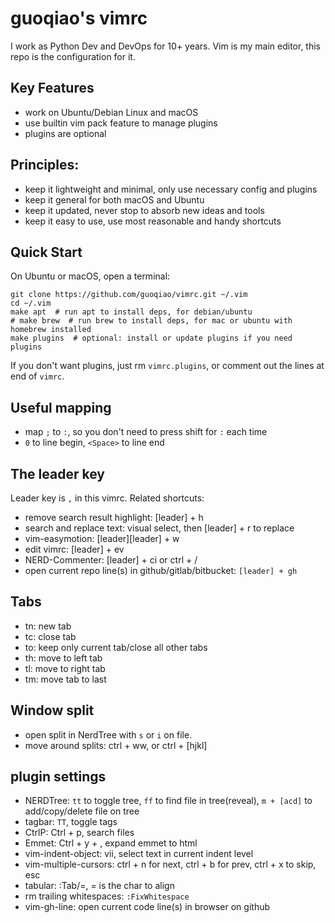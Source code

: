# guoqiao's vimrc

I work as Python Dev and DevOps for 10+ years.
Vim is my main editor, this repo is the configuration for it.

## Key Features

- work on Ubuntu/Debian Linux and macOS
- use builtin vim pack feature to manage plugins
- plugins are optional

## Principles:
- keep it lightweight and minimal, only use necessary config and plugins
- keep it general for both macOS and Ubuntu
- keep it updated, never stop to absorb new ideas and tools
- keep it easy to use, use most reasonable and handy shortcuts


## Quick Start

On Ubuntu or macOS, open a terminal:
```
git clone https://github.com/guoqiao/vimrc.git ~/.vim
cd ~/.vim
make apt  # run apt to install deps, for debian/ubuntu
# make brew  # run brew to install deps, for mac or ubuntu with homebrew installed
make plugins  # optional: install or update plugins if you need plugins
```

If you don't want plugins, just rm `vimrc.plugins`, or comment out the lines at end of `vimrc`.

## Useful mapping
* map `;` to `:`, so you don't need to press shift for `:` each time
* `0` to line begin, `<Space>` to line end

## The leader key
Leader key is `,` in this vimrc. Related shortcuts:
* remove search result highlight: [leader] + h
* search and replace text: visual select, then [leader] + r to replace
* vim-easymotion: [leader][leader] + w
* edit vimrc: [leader] + ev
* NERD-Commenter: [leader] + ci or ctrl + /
* open current repo line(s) in github/gitlab/bitbucket: `[leader] + gh`

## Tabs
* tn: new tab
* tc: close tab
* to: keep only current tab/close all other tabs
* th: move to left tab
* tl: move to right tab
* tm: move tab to last

## Window split
* open split in NerdTree with `s` or `i` on file.
* move around splits: ctrl + ww, or ctrl + [hjkl]

## plugin settings
* NERDTree: `tt` to toggle tree, `ff` to find file in tree(reveal), `m + [acd]` to add/copy/delete file on tree
* tagbar: `TT`, toggle tags
* CtrlP: Ctrl + p, search files
* Emmet: Ctrl + y + , expand emmet to html
* vim-indent-object: vii, select text in current indent level
* vim-multiple-cursors: ctrl + n for next, ctrl + b for prev, ctrl + x to skip, esc
* tabular: :Tab/=, = is the char to align
* rm trailing whitespaces: `:FixWhitespace`
* vim-gh-line: open current code line(s) in browser on github
